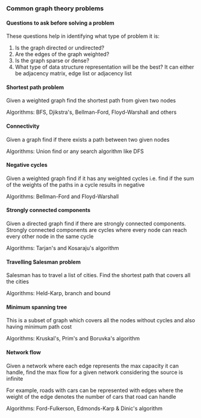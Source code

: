 ### Common graph theory problems

#### Questions to ask before solving a problem

These questions help in identifying what type of problem it is:

1. Is the graph directed or undirected?
2. Are the edges of the graph weighted?
3. Is the graph sparse or dense?
4. What type of data structure representation will be the best? It can either be adjacency matrix, edge list or adjacency list


#### Shortest path problem

Given a weighted graph find the shortest path from given two nodes

Algorithms: BFS, Djikstra's, Bellman-Ford, Floyd-Warshall and others

#### Connectivity

Given a graph find if there exists a path between two given nodes

Algorithms: Union find or any search algorithm like DFS

#### Negative cycles

Given a weighted graph find if it has any weighted cycles i.e. find if the sum of the weights of the paths in a cycle results in negative

Algorithms: Bellman-Ford and Floyd-Warshall

#### Strongly connected components

Given a directed graph find if there are strongly connected components. Strongly connected components are cycles where every node can reach every other node in the same cycle

Algorithms: Tarjan's and Kosaraju's algorithm

#### Travelling Salesman problem

Salesman has to travel a list of cities. Find the shortest path that covers all the cities

Algorithms: Held-Karp, branch and bound

#### Minimum spanning tree

This is a subset of graph which covers all the nodes without cycles and also having minimum path cost

Algorithms: Kruskal's, Prim's and Boruvka's algorithm

#### Network flow

Given a network where each edge represents the max capacity it can handle, find the max flow for a given network considering the source is infinite

For example, roads with cars can be represented with edges where the weight of the edge denotes the number of cars that road can handle

Algorithms: Ford-Fulkerson, Edmonds-Karp & Dinic's algorithm